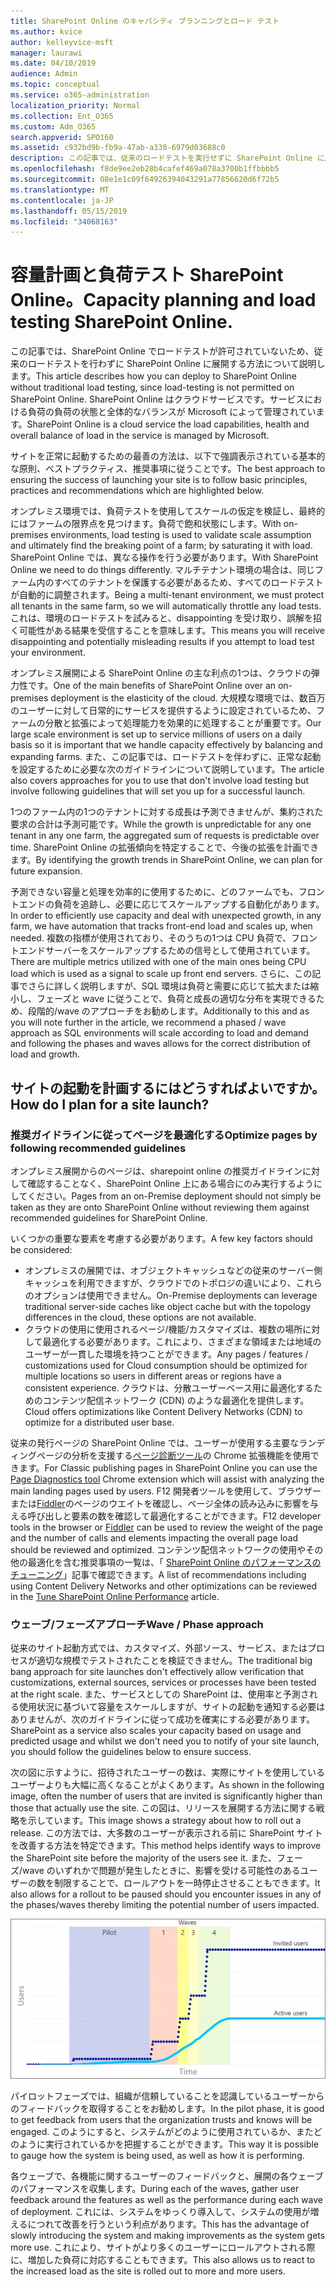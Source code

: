 ```yaml
---
title: SharePoint Online のキャパシティ プランニングとロード テスト
ms.author: kvice
author: kelleyvice-msft
manager: laurawi
ms.date: 04/10/2019
audience: Admin
ms.topic: conceptual
ms.service: o365-administration
localization_priority: Normal
ms.collection: Ent_O365
ms.custom: Adm_O365
search.appverid: SPO160
ms.assetid: c932bd9b-fb9a-47ab-a330-6979d03688c0
description: この記事では、従来のロードテストを実行せずに SharePoint Online に展開する方法について説明します。これは許可されていないためです。
ms.openlocfilehash: f8de9ee2eb28b4cafef469a078a3700b1ffbbbb5
ms.sourcegitcommit: 08e1e1c09f64926394043291a77856620d6f72b5
ms.translationtype: MT
ms.contentlocale: ja-JP
ms.lasthandoff: 05/15/2019
ms.locfileid: "34068163"
---
```

# <a name="capacity-planning-and-load-testing-sharepoint-online"></a><span data-ttu-id="0ef58-103">容量計画と負荷テスト SharePoint Online。</span><span class="sxs-lookup"><span data-stu-id="0ef58-103">Capacity planning and load testing SharePoint Online.</span></span>

<span data-ttu-id="0ef58-104">この記事では、SharePoint Online でロードテストが許可されていないため、従来のロードテストを行わずに SharePoint Online に展開する方法について説明します。</span><span class="sxs-lookup"><span data-stu-id="0ef58-104">This article describes how you can deploy to SharePoint Online without traditional load testing, since load-testing is not permitted on SharePoint Online.</span></span> <span data-ttu-id="0ef58-105">SharePoint Online はクラウドサービスです。サービスにおける負荷の負荷の状態と全体的なバランスが Microsoft によって管理されています。</span><span class="sxs-lookup"><span data-stu-id="0ef58-105">SharePoint Online is a cloud service the load capabilities, health and overall balance of load in the service is managed by Microsoft.</span></span>
  
<span data-ttu-id="0ef58-106">サイトを正常に起動するための最善の方法は、以下で強調表示されている基本的な原則、ベストプラクティス、推奨事項に従うことです。</span><span class="sxs-lookup"><span data-stu-id="0ef58-106">The best approach to ensuring the success of launching your site is to follow basic principles, practices and recommendations which are highlighted below.</span></span>
  
<span data-ttu-id="0ef58-107">オンプレミス環境では、負荷テストを使用してスケールの仮定を検証し、最終的にはファームの限界点を見つけます。負荷で飽和状態にします。</span><span class="sxs-lookup"><span data-stu-id="0ef58-107">With on-premises environments, load testing is used to validate scale assumption and ultimately find the breaking point of a farm; by saturating it with load.</span></span> <span data-ttu-id="0ef58-108">SharePoint Online では、異なる操作を行う必要があります。</span><span class="sxs-lookup"><span data-stu-id="0ef58-108">With SharePoint Online we need to do things differently.</span></span> <span data-ttu-id="0ef58-109">マルチテナント環境の場合は、同じファーム内のすべてのテナントを保護する必要があるため、すべてのロードテストが自動的に調整されます。</span><span class="sxs-lookup"><span data-stu-id="0ef58-109">Being a multi-tenant environment, we must protect all tenants in the same farm, so we will automatically throttle any load tests.</span></span> <span data-ttu-id="0ef58-110">これは、環境のロードテストを試みると、disappointing を受け取り、誤解を招く可能性がある結果を受信することを意味します。</span><span class="sxs-lookup"><span data-stu-id="0ef58-110">This means you will receive disappointing and potentially misleading results if you attempt to load test your environment.</span></span>
  
<span data-ttu-id="0ef58-111">オンプレミス展開による SharePoint Online の主な利点の1つは、クラウドの弾力性です。</span><span class="sxs-lookup"><span data-stu-id="0ef58-111">One of the main benefits of SharePoint Online over an on-premises deployment is the elasticity of the cloud.</span></span> <span data-ttu-id="0ef58-112">大規模な環境では、数百万のユーザーに対して日常的にサービスを提供するように設定されているため、ファームの分散と拡張によって処理能力を効果的に処理することが重要です。</span><span class="sxs-lookup"><span data-stu-id="0ef58-112">Our large scale environment is set up to service millions of users on a daily basis so it is important that we handle capacity effectively by balancing and expanding farms.</span></span> <span data-ttu-id="0ef58-113">また、この記事では、ロードテストを伴わずに、正常な起動を設定するために必要な次のガイドラインについて説明しています。</span><span class="sxs-lookup"><span data-stu-id="0ef58-113">The article also covers approaches for you to use that don't involve load testing but involve following guidelines that will set you up for a successful launch.</span></span> 
  
<span data-ttu-id="0ef58-114">1つのファーム内の1つのテナントに対する成長は予測できませんが、集約された要求の合計は予測可能です。</span><span class="sxs-lookup"><span data-stu-id="0ef58-114">While the growth is unpredictable for any one tenant in any one farm, the aggregated sum of requests is predictable over time.</span></span> <span data-ttu-id="0ef58-115">SharePoint Online の拡張傾向を特定することで、今後の拡張を計画できます。</span><span class="sxs-lookup"><span data-stu-id="0ef58-115">By identifying the growth trends in SharePoint Online, we can plan for future expansion.</span></span>
  
<span data-ttu-id="0ef58-116">予測できない容量と処理を効率的に使用するために、どのファームでも、フロントエンドの負荷を追跡し、必要に応じてスケールアップする自動化があります。</span><span class="sxs-lookup"><span data-stu-id="0ef58-116">In order to efficiently use capacity and deal with unexpected growth, in any farm, we have automation that tracks front-end load and scales up, when needed.</span></span> <span data-ttu-id="0ef58-117">複数の指標が使用されており、そのうちの1つは CPU 負荷で、フロントエンドサーバーをスケールアップするための信号として使用されています。</span><span class="sxs-lookup"><span data-stu-id="0ef58-117">There are multiple metrics utilized with one of the main ones being CPU load which is used as a signal to scale up front end servers.</span></span> <span data-ttu-id="0ef58-118">さらに、この記事でさらに詳しく説明しますが、SQL 環境は負荷と需要に応じて拡大または縮小し、フェーズと wave に従うことで、負荷と成長の適切な分布を実現できるため、段階的/wave のアプローチをお勧めします。</span><span class="sxs-lookup"><span data-stu-id="0ef58-118">Additionally to this and as you will note further in the article, we recommend a phased / wave approach as SQL environments will scale according to load and demand and following the phases and waves allows for the correct distribution of load and growth.</span></span> 
  
## <a name="how-do-i-plan-for-a-site-launch"></a><span data-ttu-id="0ef58-119">サイトの起動を計画するにはどうすればよいですか。</span><span class="sxs-lookup"><span data-stu-id="0ef58-119">How do I plan for a site launch?</span></span>

### <a name="optimize-pages-by-following-recommended-guidelines"></a><span data-ttu-id="0ef58-120">推奨ガイドラインに従ってページを最適化する</span><span class="sxs-lookup"><span data-stu-id="0ef58-120">Optimize pages by following recommended guidelines</span></span>
<span data-ttu-id="0ef58-121">オンプレミス展開からのページは、sharepoint online の推奨ガイドラインに対して確認することなく、SharePoint Online 上にある場合にのみ実行するようにしてください。</span><span class="sxs-lookup"><span data-stu-id="0ef58-121">Pages from an on-Premise deployment should not simply be taken as they are onto SharePoint Online without reviewing them against recommended guidelines for SharePoint Online.</span></span>

<span data-ttu-id="0ef58-122">いくつかの重要な要素を考慮する必要があります。</span><span class="sxs-lookup"><span data-stu-id="0ef58-122">A few key factors should be considered:</span></span>
- <span data-ttu-id="0ef58-123">オンプレミスの展開では、オブジェクトキャッシュなどの従来のサーバー側キャッシュを利用できますが、クラウドでのトポロジの違いにより、これらのオプションは使用できません。</span><span class="sxs-lookup"><span data-stu-id="0ef58-123">On-Premise deployments can leverage traditional server-side caches like object cache but with the topology differences in the cloud, these options are not available.</span></span>
- <span data-ttu-id="0ef58-124">クラウドの使用に使用されるページ/機能/カスタマイズは、複数の場所に対して最適化する必要があります。これにより、さまざまな領域または地域のユーザーが一貫した環境を持つことができます。</span><span class="sxs-lookup"><span data-stu-id="0ef58-124">Any pages / features / customizations used for Cloud consumption should be optimized for multiple locations so users in different areas or regions have a consistent experience.</span></span> <span data-ttu-id="0ef58-125">クラウドは、分散ユーザーベース用に最適化するためのコンテンツ配信ネットワーク (CDN) のような最適化を提供します。</span><span class="sxs-lookup"><span data-stu-id="0ef58-125">Cloud offers optimizations like Content Delivery Networks (CDN) to optimize for a distributed user base.</span></span>

<span data-ttu-id="0ef58-126">従来の発行ページの SharePoint Online では、ユーザーが使用する主要なランディングページの分析を支援する[ページ診断ツール](https://aka.ms/perftool)の Chrome 拡張機能を使用できます。</span><span class="sxs-lookup"><span data-stu-id="0ef58-126">For Classic publishing pages in SharePoint Online you can use the [Page Diagnostics tool](https://aka.ms/perftool) Chrome extension which will assist with analyzing the main landing pages used by users.</span></span>
<span data-ttu-id="0ef58-127">F12 開発者ツールを使用して、ブラウザーまたは[Fiddler](https://www.telerik.com/download/fiddler)のページのウエイトを確認し、ページ全体の読み込みに影響を与える呼び出しと要素の数を確認して最適化することができます。</span><span class="sxs-lookup"><span data-stu-id="0ef58-127">F12 developer tools in the browser or [Fiddler](https://www.telerik.com/download/fiddler) can be used to review the weight of the page and the number of calls and elements impacting the overall page load should be reviewed and optimized.</span></span> <span data-ttu-id="0ef58-128">コンテンツ配信ネットワークの使用やその他の最適化を含む推奨事項の一覧は、「 [SharePoint Online のパフォーマンスのチューニング](https://aka.ms/tuneSPO)」記事で確認できます。</span><span class="sxs-lookup"><span data-stu-id="0ef58-128">A list of recommendations including using Content Delivery Networks and other optimizations can be reviewed in the [Tune SharePoint Online Performance](https://aka.ms/tuneSPO) article.</span></span>

### <a name="wave--phase-approach"></a><span data-ttu-id="0ef58-129">ウェーブ/フェーズアプローチ</span><span class="sxs-lookup"><span data-stu-id="0ef58-129">Wave / Phase approach</span></span>
<span data-ttu-id="0ef58-130">従来のサイト起動方式では、カスタマイズ、外部ソース、サービス、またはプロセスが適切な規模でテストされたことを検証できません。</span><span class="sxs-lookup"><span data-stu-id="0ef58-130">The traditional big bang approach for site launches don't effectively allow verification that customizations, external sources, services or processes have been tested at the right scale.</span></span> <span data-ttu-id="0ef58-131">また、サービスとしての SharePoint は、使用率と予測される使用状況に基づいて容量をスケールしますが、サイトの起動を通知する必要はありませんが、次のガイドラインに従って成功を確実にする必要があります。</span><span class="sxs-lookup"><span data-stu-id="0ef58-131">SharePoint as a service also scales your capacity based on usage and predicted usage and whilst we don't need you to notify of your site launch, you should follow the guidelines below to ensure success.</span></span>
  
<span data-ttu-id="0ef58-132">次の図に示すように、招待されたユーザーの数は、実際にサイトを使用しているユーザーよりも大幅に高くなることがよくあります。</span><span class="sxs-lookup"><span data-stu-id="0ef58-132">As shown in the following image, often the number of users that are invited is significantly higher than those that actually use the site.</span></span> <span data-ttu-id="0ef58-133">この図は、リリースを展開する方法に関する戦略を示しています。</span><span class="sxs-lookup"><span data-stu-id="0ef58-133">This image shows a strategy about how to roll out a release.</span></span> <span data-ttu-id="0ef58-134">この方法では、大多数のユーザーが表示される前に SharePoint サイトを改善する方法を特定できます。</span><span class="sxs-lookup"><span data-stu-id="0ef58-134">This method helps identify ways to improve the SharePoint site before the majority of the users see it.</span></span> <span data-ttu-id="0ef58-135">また、フェーズ/wave のいずれかで問題が発生したときに、影響を受ける可能性のあるユーザーの数を制限することで、ロールアウトを一時停止させることもできます。</span><span class="sxs-lookup"><span data-stu-id="0ef58-135">It also allows for a rollout to be paused should you encounter issues in any of the phases/waves thereby limiting the potential number of users impacted.</span></span>
  
![招待ユーザーとアクティブなユーザーを示すグラフ](media/0bc14a20-9420-4986-b9b9-fbcd2c6e0fb9.png)
  
<span data-ttu-id="0ef58-137">パイロットフェーズでは、組織が信頼していることを認識しているユーザーからのフィードバックを取得することをお勧めします。</span><span class="sxs-lookup"><span data-stu-id="0ef58-137">In the pilot phase, it is good to get feedback from users that the organization trusts and knows will be engaged.</span></span> <span data-ttu-id="0ef58-138">このようにすると、システムがどのように使用されているか、またどのように実行されているかを把握することができます。</span><span class="sxs-lookup"><span data-stu-id="0ef58-138">This way it is possible to gauge how the system is being used, as well as how it is performing.</span></span>
  
<span data-ttu-id="0ef58-139">各ウェーブで、各機能に関するユーザーのフィードバックと、展開の各ウェーブのパフォーマンスを収集します。</span><span class="sxs-lookup"><span data-stu-id="0ef58-139">During each of the waves, gather user feedback around the features as well as the performance during each wave of deployment.</span></span> <span data-ttu-id="0ef58-140">これには、システムをゆっくり導入して、システムの使用が増えるにつれて改善を行うという利点があります。</span><span class="sxs-lookup"><span data-stu-id="0ef58-140">This has the advantage of slowly introducing the system and making improvements as the system gets more use.</span></span> <span data-ttu-id="0ef58-141">これにより、サイトがより多くのユーザーにロールアウトされる際に、増加した負荷に対応することもできます。</span><span class="sxs-lookup"><span data-stu-id="0ef58-141">This also allows us to react to the increased load as the site is rolled out to more and more users.</span></span>
